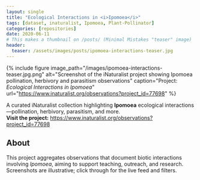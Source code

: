 ```yaml
---
layout: single
title: "Ecological Interactions in <i>Ipomoea</i>"
tags: [dataset, inaturalist, Ipomoea, Plant-Pollinator]
categories: [repositories]
date: 2020-06-11
# This makes a thumbnail on /posts/ (Minimal Mistakes "teaser" image)
header:
  teaser: /assets/images/posts/ipomoea-interactions-teaser.jpg
---
```


<!-- Put the preview content BEFORE the excerpt separator so it shows on /posts/ -->
{% include figure
   image_path="/images/ipomoea-interactions-teaser.jpg.png"
   alt="Screenshot of the iNaturalist project showing Ipomoea pollination, herbivory and parasitism observations"
   caption="Project: *Ecological Interactions in Ipomoea*"
   url="https://www.inaturalist.org/observations?project_id=77698" %}

A curated iNaturalist collection highlighting **Ipomoea** ecological interactions—pollination, herbivory, parasitism, and more.  
**Visit the project:** <https://www.inaturalist.org/observations?project_id=77698>

<!--more-->

## About
This project aggregates observations that document biotic interactions involving *Ipomoea*, aiming to support teaching, outreach, and research. Screenshots are illustrative; click through for the live feed and filters.
